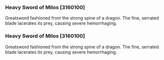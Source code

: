 ### Heavy Sword of Milos [3160100]

Greatsword fashioned from the strong spine of a dragon. The fine, serrated blade lacerates its prey, causing severe hemorrhaging.### Heavy Sword of Milos [3160100]

Greatsword fashioned from the strong spine of a dragon. The fine, serrated blade lacerates its prey, causing severe hemorrhaging.
